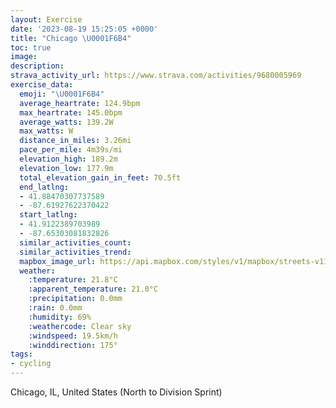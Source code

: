 ```yaml
---
layout: Exercise
date: '2023-08-19 15:25:05 +0000'
title: "Chicago \U0001F6B4"
toc: true
image:
description:
strava_activity_url: https://www.strava.com/activities/9680005969
exercise_data:
  emoji: "\U0001F6B4"
  average_heartrate: 124.9bpm
  max_heartrate: 145.0bpm
  average_watts: 139.2W
  max_watts: W
  distance_in_miles: 3.26mi
  pace_per_mile: 4m39s/mi
  elevation_high: 189.2m
  elevation_low: 177.9m
  total_elevation_gain_in_feet: 70.5ft
  end_latlng:
  - 41.88470307737589
  - -87.61927622370422
  start_latlng:
  - 41.9122389703989
  - -87.65303081832826
  similar_activities_count:
  similar_activities_trend:
  mapbox_image_url: https://api.mapbox.com/styles/v1/mapbox/streets-v11/static/path-5+787af2-1.0(m%7Bx~Fpk~uO%3FaAB_%40Ri%40bDwE%60GmJnBqCpEcHpEmHjBoCvI%7DMjDaGL%5DH_%40%40s%40CiFD%5DDKHKLE%5CGvAGpNOtT%5Df%40ETEFGJSBk%40GoGBuDFe%40DIPIz%40ElJEpNMXCxJE~DOzA%3FfAEtBFhBAfBGl%40GZITON%5BHi%40Bs%40B_BIgHOgF%3F%7D%40D%5D%3Fc%40MmDFoDByNAwJ%40%7B%40H%7D%40H_%40RU),pin-s-s+e5b22e(-87.65129,41.91175),pin-s-f+89ae00(-87.62237000000003,41.88552999999998)/auto/800x800?access_token=pk.eyJ1Ijoiam9zaGJlY2ttYW4iLCJhIjoiY205eWR2aDd1MWZ6djJrbXc4a3M0bWZleiJ9.XiG9OWkNcZk2QzjJbxLB4A
  weather:
    :temperature: 21.8°C
    :apparent_temperature: 21.0°C
    :precipitation: 0.0mm
    :rain: 0.0mm
    :humidity: 69%
    :weathercode: Clear sky
    :windspeed: 19.5km/h
    :winddirection: 175°
tags:
- cycling
---
```

Chicago, IL, United States (North to Division Sprint)
